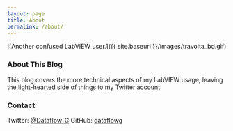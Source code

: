 ```yaml
---
layout: page
title: About
permalink: /about/
---
```


![Another confused LabVIEW user.]({{ site.baseurl }}/images/travolta_bd.gif)

### About This Blog

This blog covers the more technical aspects of my LabVIEW usage, leaving the light-hearted side of things to my Twitter account.

### Contact

Twitter: [@Dataflow_G](https://twitter.com/dataflow_g)
GitHub: [dataflowg](https://github.com/dataflowg)
